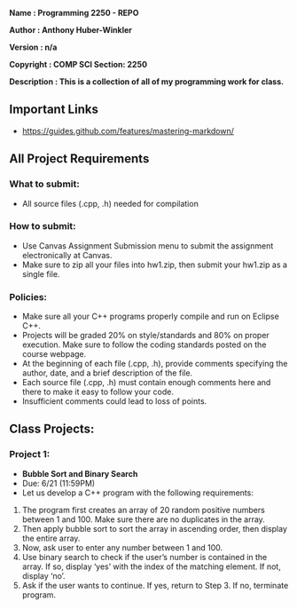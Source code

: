 **Name        : Programming 2250 - REPO**


**Author      : Anthony Huber-Winkler**


**Version     : n/a**


**Copyright   : COMP SCI Section: 2250**


**Description : This is a collection of all of my programming work for class.**


## **Important Links**
* https://guides.github.com/features/mastering-markdown/

## **All Project Requirements**
### What to submit:
* All source files (.cpp, .h) needed for compilation

### How to submit:
* Use Canvas Assignment Submission menu to submit the assignment electronically at Canvas.
* Make sure to zip all your files into hw1.zip, then submit your hw1.zip as a single file.

### Policies:
* Make sure all your C++ programs properly compile and run on Eclipse C++.
* Projects will be graded 20% on style/standards and 80% on proper execution. Make sure to follow the coding standards posted on the course webpage.
* At the beginning of each file (.cpp, .h), provide comments specifying the author, date, and a brief description of the file.
* Each source file (.cpp, .h) must contain enough comments here and there to make it easy to follow your code.
* Insufficient comments could lead to loss of points.

## Class Projects:
### Project 1: 
* **Bubble Sort and Binary Search** 
* Due: 6/21 (11:59PM)
* Let us develop a C++ program with the following requirements:
1. The program first creates an array of 20 random positive numbers between 1 and 100. Make sure there are no duplicates in the array.
1. Then apply bubble sort to sort the array in ascending order, then display the entire array.
1. Now, ask user to enter any number between 1 and 100.
1. Use binary search to check if the user’s number is contained in the array. If so, display ‘yes’ with the index of the matching element. If not, display ‘no’.
1. Ask if the user wants to continue. If yes, return to Step 3. If no, terminate program.